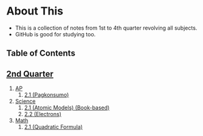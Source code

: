 # About This

- This is a collection of notes from 1st to 4th quarter revolving all subjects.
- GitHub is good for studying too.

## Table of Contents

## [2nd Quarter](https://github.com/AAOOII-RN/Notes/tree/main/Q2)

1. [AP](https://github.com/AAOOII-RN/Notes/tree/main/Q2/AP)
    1. [2.1 (Pagkonsumo)](https://github.com/AAOOII-RN/Notes/blob/main/Q2/AP/2.1%20(Pagkonsumo).md)
1. [Science](https://github.com/AAOOII-RN/Notes/tree/main/Q2/Science)
    1. [2.1 (Atomic Models) (Book-based)](https://github.com/AAOOII-RN/Notes/blob/main/Q2/Science/2.1%20(Atomic%20Models)%20(Book-based).md)
    2. [2.2 (Electrons)](https://github.com/AAOOII-RN/Notes/blob/main/Q2/Science/2.2%20(Electrons).md)
1. [Math](https://github.com/AAOOII-RN/Notes/tree/main/Q2/Math)
    1. [2.1 (Quadratic Formula)](https://github.com/AAOOII-RN/Notes/blob/main/Q2/Math/2.1%20(Quadratic%20Formula).md)
